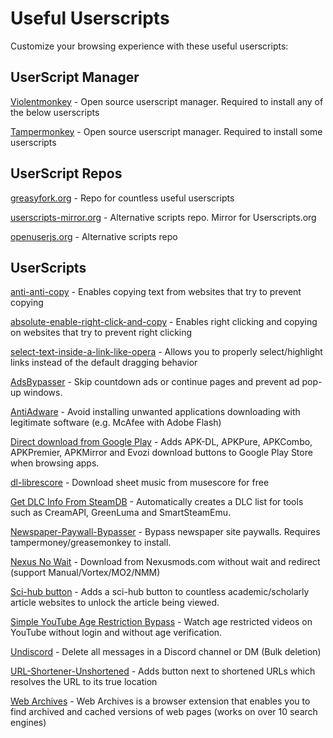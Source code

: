 # Useful Userscripts

Customize your browsing experience with these useful userscripts:

## UserScript Manager

  [Violentmonkey](https://violentmonkey.github.io/) - Open source userscript manager. Required to install any of the below userscripts

  [Tampermonkey](https://www.tampermonkey.net/) - Open source userscript manager. Required to install some userscripts

## UserScript Repos

  [greasyfork.org](https://greasyfork.org/) - Repo for countless useful userscripts

  [userscripts-mirror.org](userscripts-mirror.org) - Alternative scripts repo. Mirror for Userscripts.org

  [openuserjs.org](https://openuserjs.org/) - Alternative scripts repo

## UserScripts

  [anti-anti-copy](https://greasyfork.org/en/scripts/7197-anti-anti-copy) - Enables copying text from websites that try to prevent copying

  [absolute-enable-right-click-and-copy](https://greasyfork.org/en/scripts/23772-absolute-enable-right-click-copy) - Enables right clicking and copying on websites that try to prevent right clicking

  [select-text-inside-a-link-like-opera](https://greasyfork.org/en/scripts/789-select-text-inside-a-link-like-opera) - Allows you to properly select/highlight links instead of the default dragging behavior

  [AdsBypasser](https://adsbypasser.github.io/) - Skip countdown ads or continue pages and prevent ad pop-up windows.

  [AntiAdware](https://github.com/HandyUserscripts/AntiAdware##readme) - Avoid installing unwanted applications downloading with legitimate software (e.g. McAfee with Adobe Flash)

  [Direct download from Google Play](https://greasyfork.org/en/scripts/33005-direct-download-from-google-play) - Adds APK-DL, APKPure, APKCombo, APKPremier, APKMirror and Evozi download buttons to Google Play Store when browsing apps.

  [dl-librescore](https://github.com/LibreScore/dl-librescore) - Download sheet music from musescore for free

  [Get DLC Info From SteamDB](https://github.com/Sak32009/GetDLCInfoFromSteamDB) - Automatically creates a DLC list for tools such as CreamAPI, GreenLuma and SmartSteamEmu.

  [Newspaper-Paywall-Bypasser](https://greasyfork.org/en/scripts/18585-newspaper-paywall-bypasser) - Bypass newspaper site paywalls. Requires tampermoney/greasemonkey to install.

  [Nexus No Wait](https://greasyfork.org/en/scripts/394039-nexus-no-wait) - Download from Nexusmods.com without wait and redirect (support Manual/Vortex/MO2/NMM)

  [Sci-hub button](https://greasyfork.org/en/scripts/370246-sci-hub-button) - Adds a sci-hub button to countless academic/scholarly article websites to unlock the article being viewed.

  [Simple YouTube Age Restriction Bypass](https://greasyfork.org/en/scripts/423851-simple-youtube-age-restriction-bypass) - Watch age restricted videos on YouTube without login and without age verification.

  [Undiscord](https://greasyfork.org/en/scripts/406540-undiscord) - Delete all messages in a Discord channel or DM (Bulk deletion)

  [URL-Shortener-Unshortened](https://greasyfork.org/en/scripts/5359-url-shortener-unshortener) - Adds button next to shortened URLs which resolves the URL to its true location

  [Web Archives](https://github.com/dessant/web-archives) - Web Archives is a browser extension that enables you to find archived and cached versions of web pages (works on over 10 search engines)
